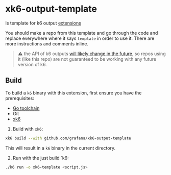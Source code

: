 # xk6-output-template
Is template for k6 output [extensions](https://k6.io/docs/extensions/guides/what-are-k6-extensions/)

You should make a repo from this template and go through the code and replace everywhere where it says `template` in order to use it.
There are more instructions and comments inline.

> :warning: the API of k6 outputs [will likely change in the future](https://github.com/grafana/k6/issues/2430), so repos using it (like this repo) are not guaranteed to be working with any future version of k6.

## Build

To build a `k6` binary with this extension, first ensure you have the prerequisites:

- [Go toolchain](https://go101.org/article/go-toolchain.html)
- Git
- [xk6](https://github.com/grafana/xk6)

1. Build with `xk6`:

```bash
xk6 build --with github.com/grafana/xk6-output-template
```

This will result in a `k6` binary in the current directory.

2. Run with the just build `k6:

```bash
./k6 run -o xk6-template <script.js>
```
